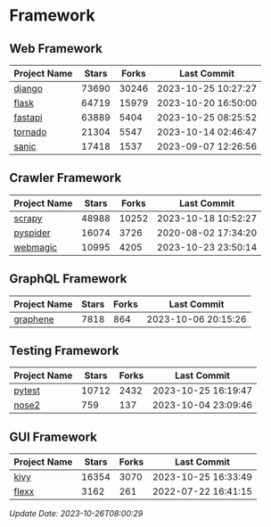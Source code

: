 # Framework

## Web Framework
| Project Name | Stars | Forks | Last Commit |
| ------------ | ----- | ----- | ----------- |
| [django](https://github.com/django/django) | 73690 | 30246 | 2023-10-25 10:27:27 |
| [flask](https://github.com/pallets/flask) | 64719 | 15979 | 2023-10-20 16:50:00 |
| [fastapi](https://github.com/tiangolo/fastapi) | 63889 | 5404 | 2023-10-25 08:25:52 |
| [tornado](https://github.com/tornadoweb/tornado) | 21304 | 5547 | 2023-10-14 02:46:47 |
| [sanic](https://github.com/sanic-org/sanic) | 17418 | 1537 | 2023-09-07 12:26:56 |

## Crawler Framework
| Project Name | Stars | Forks | Last Commit |
| ------------ | ----- | ----- | ----------- |
| [scrapy](https://github.com/scrapy/scrapy) | 48988 | 10252 | 2023-10-18 10:52:27 |
| [pyspider](https://github.com/binux/pyspider) | 16074 | 3726 | 2020-08-02 17:34:20 |
| [webmagic](https://github.com/code4craft/webmagic) | 10995 | 4205 | 2023-10-23 23:50:14 |

## GraphQL Framework
| Project Name | Stars | Forks | Last Commit |
| ------------ | ----- | ----- | ----------- |
| [graphene](https://github.com/graphql-python/graphene) | 7818 | 864 | 2023-10-06 20:15:26 |

## Testing Framework
| Project Name | Stars | Forks | Last Commit |
| ------------ | ----- | ----- | ----------- |
| [pytest](https://github.com/pytest-dev/pytest) | 10712 | 2432 | 2023-10-25 16:19:47 |
| [nose2](https://github.com/nose-devs/nose2) | 759 | 137 | 2023-10-04 23:09:46 |

## GUI Framework
| Project Name | Stars | Forks | Last Commit |
| ------------ | ----- | ----- | ----------- |
| [kivy](https://github.com/kivy/kivy) | 16354 | 3070 | 2023-10-25 16:33:49 |
| [flexx](https://github.com/flexxui/flexx) | 3162 | 261 | 2022-07-22 16:41:15 |

*Update Date: 2023-10-26T08:00:29*